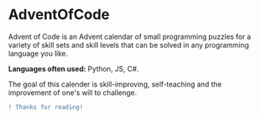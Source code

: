 # AdventOfCode

Advent of Code is an Advent calendar of small programming puzzles for a variety of skill sets and skill levels that can be solved in any programming language you like.

**Languages often used:** Python, JS, C#.

The goal of this calender is skill-improving, self-teaching and the improvement of one's will to challenge. 

```diff 
! Thanks for reading!
```



